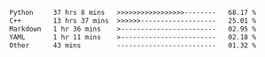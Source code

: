 <!--START_SECTION:waka-->

```txt
Python     37 hrs 8 mins   >>>>>>>>>>>>>>>>>--------   68.17 %
C++        13 hrs 37 mins  >>>>>>-------------------   25.01 %
Markdown   1 hr 36 mins    >------------------------   02.95 %
YAML       1 hr 11 mins    >------------------------   02.18 %
Other      43 mins         -------------------------   01.32 %
```

<!--END_SECTION:waka-->


